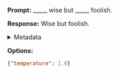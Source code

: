 **Prompt:**
_____ wise but _____ foolish.

**Response:**
Wise but foolish.

<details><summary>Metadata</summary>

- Duration: 620 ms
- Datetime: 2023-09-02T22:13:52.330536
- Model: gpt-3.5-turbo-0613

</details>

**Options:**
```json
{"temperature": 1.0}
```

